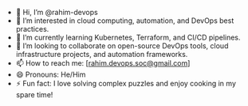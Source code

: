 - 👋 Hi, I’m @rahim-devops
- 👀 I’m interested in cloud computing, automation, and DevOps best practices.
- 🌱 I’m currently learning Kubernetes, Terraform, and CI/CD pipelines.
- 💞️ I’m looking to collaborate on open-source DevOps tools, cloud infrastructure projects, and automation frameworks.
- 📫 How to reach me: [rahim.devops.soc@gmail.com]
- 😄 Pronouns: He/Him
- ⚡ Fun fact: I love solving complex puzzles and enjoy cooking in my spare time!

<!---
rahim-devops/rahim-devops is a ✨ special ✨ repository because its `README.md` (this file) appears on your GitHub profile.
You can click the Preview link to take a look at your changes.
--->
